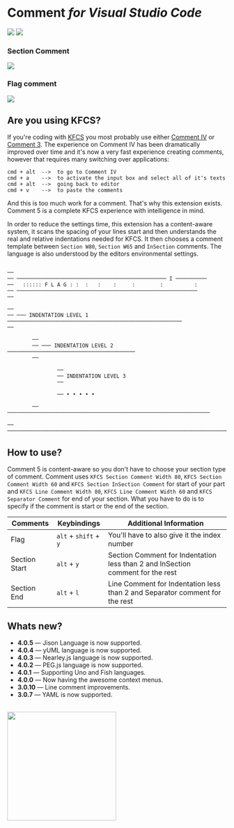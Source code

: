 
# Comment _for Visual Studio Code_

![](https://vsmarketplacebadge.apphb.com/version/karyfoundation.comment.svg) ![](https://vsmarketplacebadge.apphb.com/installs/karyfoundation.comment.svg)  

### Section Comment
![](http://www.karyfoundation.org/media-server/comment-vscode/screen.gif)

### Flag comment
![](https://cloud.githubusercontent.com/assets/2157285/16894346/850c6090-4b68-11e6-8a52-ad2be0d9efa0.gif)

## Are you using KFCS?

If you're coding with [KFCS](https://github.com/karyfoundation/comment/wiki) you most probably use either [Comment IV](https://github.com/karyfoundation/comment) or [Comment 3](https://github.com/karyfoundation/comment-3). The experience on Comment IV has been dramatically improved over time and it's now a very fast experience creating comments, however that requires many switching over applications:

```
cmd + alt  -->  to go to Comment IV
cmd + a    -->  to activate the input box and select all of it's texts
cmd + alt  -->  going back to editor
cmd + v    -->  to paste the comments
```

And this is too much work for a comment. That's why this extension exists. Comment 5 is a complete KFCS experience with intelligence in mind.

In order to reduce the settings time, this extension has a content-aware system, it scans the spacing of your lines start and then understands the real and relative indentations needed for KFCS. It then chooses a comment template between `Section W80`, `Section W65` and `InSection` comments. The language is also understood by the editors environmental settings.

```

──
── ──────────────────────────────────────────────── I ──────────
──   :::::: F L A G : :  :   :    :     :        :          :
── ────────────────────────────────────────────────────────── 
──

──
── ─── INDENTATION LEVEL 1 ────────────────────────────────────────────────────────
──

        ──
        ── ─── INDENTATION LEVEL 2 ─────────────────────────────────────────
        ──

                ──
                ── INDENTATION LEVEL 3
                ──

                ── • • • • •

        ── ─────────────────────────────────────────────────────────────────

── ────────────────────────────────────────────────────────────────────────────────
```

## How to use?
Comment 5 is content-aware so you don't have to choose your section type of comment. Comment uses `KFCS Section Comment Width 80`, `KFCS Section Comment Width 60` and `KFCS Section InSection Comment` for start of your part and `KFCS Line Comment Width 80`, `KFCS Line Comment Width 60` and `KFCS Separator Comment` for end of your section. What you have to do is to specify if the comment is start or the end of the section.

| Comments      | Keybindings           | Additional Information                                    |
|---------------|-----------------------|-----------------------------------------------------------|
| Flag          | `alt` + `shift` + `y` | You'll have to also give it the index number              |
| Section Start | `alt` + `y`           | Section Comment for Indentation less than 2 and InSection comment for the rest    |
| Section End   | `alt` + `l`           | Line Comment for Indentation less than 2 and Separator comment for the rest |

## Whats new?
- **4.0.5** &mdash; Jison Language is now supported.
- **4.0.4** &mdash; yUML language is now supported.
- **4.0.3** &mdash; Nearley.js language is now supported.
- **4.0.2** &mdash; PEG.js language is now supported.
- **4.0.1** &mdash; Supporting Uno and Fish languages.
- **4.0.0** &mdash; Now having the awesome context menus.
- **3.0.10** &mdash; Line comment improvements.
- **3.0.7** &mdash; YAML is now supported.

<br />
<a href="http://www.karyfoundation.org/">
    <img src="http://www.karyfoundation.org/foundation/logo/github-full-horse.png" width="250"/>
</a>